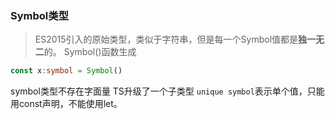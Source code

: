 ### Symbol类型
> ES2015引入的原始类型，类似于字符串，但是每一个Symbol值都是**独一无二**的。
> Symbol()函数生成

```ts
const x:symbol = Symbol()
```
symbol类型不存在字面量
TS升级了一个子类型 `unique symbol`表示单个值，只能用const声明，不能使用let。